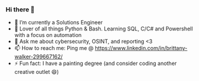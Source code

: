 ### Hi there 👋


- 🔭 I’m currently a Solutions Engineer
- 🌱 Lover of all things Python & Bash. Learning SQL, C/C# and Powershell with a focus on automation
- 💬 Ask me about cybersecurity, OSINT, and reporting <3 
- 📫 How to reach me: Ping me @ https://www.linkedin.com/in/brittany-walker-299667162/
- ⚡ Fun fact: I have a painting degree (and consider coding another creative outlet 😄)

